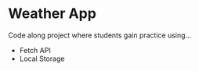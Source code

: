 # Weather App
Code along project where students gain practice using...
* Fetch API
* Local Storage

